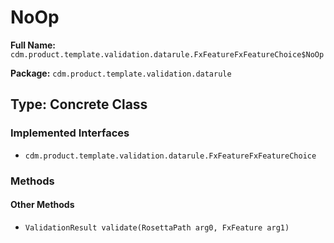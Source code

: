 # NoOp

**Full Name:** `cdm.product.template.validation.datarule.FxFeatureFxFeatureChoice$NoOp`

**Package:** `cdm.product.template.validation.datarule`

## Type: Concrete Class

### Implemented Interfaces

- `cdm.product.template.validation.datarule.FxFeatureFxFeatureChoice`

### Methods

#### Other Methods

- `ValidationResult validate(RosettaPath arg0, FxFeature arg1)`

